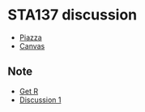# STA137 discussion

- [Piazza](https://piazza.com/uc_davis/fall2020/sta137/home)
- [Canvas](https://canvas.ucdavis.edu/courses/492854)

## Note

- [Get R](get_R.md)
- [Discussion 1](https://ucdavis-sta-137-fall-2020.github.io/sta137discussion/dis1.html) 
